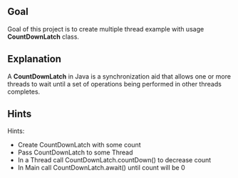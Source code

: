 ## Goal

Goal of this project is to create multiple thread example with usage **CountDownLatch** class.

## Explanation

A **CountDownLatch** in Java is a synchronization aid that allows one or more threads to wait until a set of operations being performed in other threads completes. 

## Hints

Hints:
* Create CountDownLatch with some count
* Pass CountDownLatch to some Thread
* In a Thread call CountDownLatch.countDown() to decrease count
* In Main call CountDownLatch.await() until count will be 0
